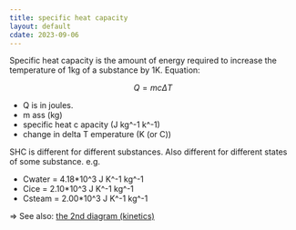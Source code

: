 ```yaml
---
title: specific heat capacity
layout: default
cdate: 2023-09-06
---
```


Specific heat capacity is the amount of energy required to increase the temperature of 1kg of a substance by 1K. Equation:

$$Q=mc\Delta T$$

- Q is in joules.
- m ass (kg)
- specific heat c apacity (J kg^-1 k^-1)
- change in delta T emperature (K (or C))

SHC is different for different substances. Also different for different states of some substance. e.g. 

- Cwater = 4.18\*10^3 J K^-1 kg^-1
- Cice = 2.10\*10^3 J K^-1 kg^-1
- Csteam = 2.00\*10^3 J K^-1 kg^-1

=> See also: [the 2nd diagram (kinetics)](notes/kinetics.md)
